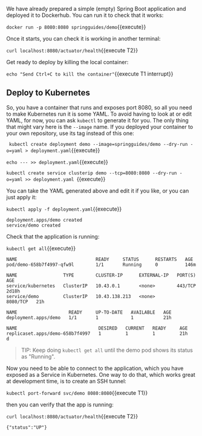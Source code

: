 
We have already prepared a simple (empty) Spring Boot application and deployed it to Dockerhub. You can run it to check that it works:

`docker run -p 8080:8080 springguides/demo`{{execute}}

Once it starts, you can check it is working in another terminal:

`curl localhost:8080/actuator/health`{{execute T2}}

Get ready to deploy by killing the local container:

`echo "Send Ctrl+C to kill the container"`{{execute T1 interrupt}}

## Deploy to Kubernetes

So, you have a container that runs and exposes port 8080, so all you need to make Kubernetes run it is some YAML. To avoid having to look at or edit YAML, for now, you can ask `kubectl` to generate it for you. The only thing that might vary here is the `--image` name. If you deployed your container to your own repository, use its tag instead of this one:

`
kubectl create deployment demo --image=springguides/demo --dry-run -o=yaml > deployment.yaml`{{execute}}

`echo --- >> deployment.yaml`{{execute}}

`kubectl create service clusterip demo --tcp=8080:8080 --dry-run -o=yaml >> deployment.yaml
`{{execute}}

You can take the YAML generated above and edit it if you like, or you can just apply it:

`kubectl apply -f deployment.yaml`{{execute}}

```
deployment.apps/demo created
service/demo created
```

Check that the application is running:

`kubectl get all`{{execute}}

```
NAME                             READY     STATUS      RESTARTS   AGE
pod/demo-658b7f4997-qfw9l        1/1       Running     0          146m

NAME                 TYPE        CLUSTER-IP      EXTERNAL-IP   PORT(S)    AGE
service/kubernetes   ClusterIP   10.43.0.1       <none>        443/TCP    2d18h
service/demo         ClusterIP   10.43.138.213   <none>        8080/TCP   21h

NAME                   READY     UP-TO-DATE   AVAILABLE   AGE
deployment.apps/demo   1/1       1            1           21h

NAME                              DESIRED   CURRENT   READY     AGE
replicaset.apps/demo-658b7f4997   1         1         1         21h
d
```

> TIP: Keep doing `kubectl get all` until the demo pod shows its status as "Running".

Now you need to be able to connect to the application, which you have exposed as a Service in Kubernetes. One way to do that, which works great at development time, is to create an SSH tunnel:

`kubectl port-forward svc/demo 8080:8080`{{execute T1}}

then you can verify that the app is running:

`curl localhost:8080/actuator/health`{{execute T2}}

```
{"status":"UP"}
```
